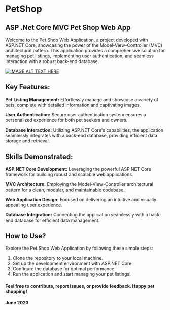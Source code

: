 # PetShop
## ASP .Net Core MVC Pet Shop Web App 
Welcome to the Pet Shop Web Application, a project developed with ASP.NET Core, showcasing the power of the Model-View-Controller (MVC) architectural pattern. This application provides a comprehensive solution for managing pet listings, implementing user authentication, and seamless interaction with a robust back-end database.

[![IMAGE ALT TEXT HERE](https://img.youtube.com/vi/PzU3OxUWvp4/0.jpg)](https://www.youtube.com/watch?v=PzU3OxUWvp4)


## Key Features:
**Pet Listing Management:** Effortlessly manage and showcase a variety of pets, complete with detailed information and captivating images.

**User Authentication:** Secure user authentication system ensures a personalized experience for both pet seekers and owners.

**Database Interaction:** Utilizing ASP.NET Core's capabilities, the application seamlessly integrates with a back-end database, providing efficient data storage and retrieval.

## Skills Demonstrated:
**ASP.NET Core Development:** Leveraging the powerful ASP.NET Core framework for building robust and scalable web applications.

**MVC Architecture:** Employing the Model-View-Controller architectural pattern for a clean, modular, and maintainable codebase.

**Web Application Design:** Focused on delivering an intuitive and visually appealing user experience.

**Database Integration:** Connecting the application seamlessly with a back-end database for efficient data management.

## How to Use?
Explore the Pet Shop Web Application by following these simple steps:

1. Clone the repository to your local machine.
2. Set up the development environment with ASP.NET Core.
3. Configure the database for optimal performance.
4. Run the application and start managing your pet listings!


#### Feel free to contribute, report issues, or provide feedback. Happy pet shopping!


**June 2023**




